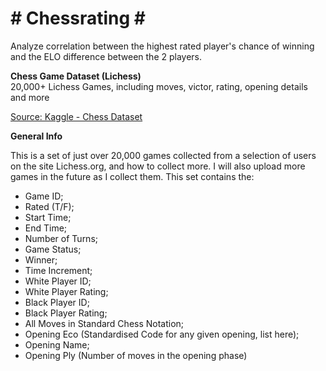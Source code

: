 <!DOCTYPE html>
<html lang="en">
<meta charset="UTF-8">
<meta name="viewport" content="width=device-width, initial-scale=1.0">
<body>

<h1># Chessrating #</h1>

<p>Analyze correlation between the highest rated player's chance of winning and the ELO difference between the 2 players.</p>

<p><strong>Chess Game Dataset (Lichess)</strong><br>
20,000+ Lichess Games, including moves, victor, rating, opening details and more</p>

<p class="source"><a href="https://www.kaggle.com/datasets/datasnaek/chess">Source: Kaggle - Chess Dataset</a></p>

<p><strong>General Info</strong></p>

<p>This is a set of just over 20,000 games collected from a selection of users on the site Lichess.org, and how to collect more. I will also upload more games in the future as I collect them. This set contains the:</p>

<ul>
  <li>Game ID;</li>
  <li>Rated (T/F);</li>
  <li>Start Time;</li>
  <li>End Time;</li>
  <li>Number of Turns;</li>
  <li>Game Status;</li>
  <li>Winner;</li>
  <li>Time Increment;</li>
  <li>White Player ID;</li>
  <li>White Player Rating;</li>
  <li>Black Player ID;</li>
  <li>Black Player Rating;</li>
  <li>All Moves in Standard Chess Notation;</li>
  <li>Opening Eco (Standardised Code for any given opening, list here);</li>
  <li>Opening Name;</li>
  <li>Opening Ply (Number of moves in the opening phase)</li>
</ul>

</body>
</html>
